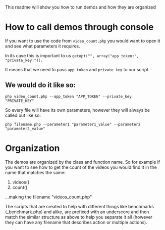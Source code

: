 This readme will show you how to run demos and how they are organized

# How to call demos through console

If you want to use the code from `video_count.php` you would want to open it and see what parameters it requires.

In its case this is important to us `getopt("", array("app_token:", "private_key:"));`

It means that we need to pass `app_token` and `private_key` to our script.

## We would do it like so:

```php video_count.php --app_token "APP_TOKEN" --private_key "PRIVATE_KEY"```

So every file will have its own parameters, however they will always be called out like so:

```php filename.php --parameter1 "parameter1_value" --parameter2 "parameter2_value"```

# Organization

The demos are organized by the class and function name. So for example if you want to see how to get the count of the videos you would find it in the name that matches the same:
 1. videos()
 2. count()

...making the filename "videos_count.php"

The scripts that are created to help with different things like benchmarks (_benchmark.php) and alike, are prefixed with an underscore and then match the similar structure as above to help you separate it all (however they can have any filename that describes action or multiple actions).
